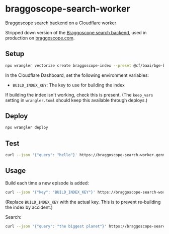 # braggoscope-search-worker

Braggoscope search backend on a Cloudflare worker

Stripped down version of the [Braggoscope search backend](https://github.com/genmon/braggoscope-search), used in production on [braggoscope.com](https://braggoscope.com).

## Setup

```bash
npx wrangler vectorize create braggoscope-index --preset @cf/baai/bge-base-en-v1.5
```

In the Cloudflare Dashboard, set the following environment variables:

- `BUILD_INDEX_KEY`: The key to use for building the index

If building the index isn't working, check this is present. (The `keep_vars` setting in `wrangler.toml` should keep this available through deploys.)

## Deploy

```bash
npx wrangler deploy
```

## Test

```bash
curl --json '{"query": "hello"}' https://braggoscope-search-worker.genmon.workers.dev/search
```

## Usage

Build each time a new episode is added:

```bash
curl --json '{"key": "BUILD_INDEX_KEY"}' https://braggoscope-search-worker.genmon.workers.dev/build
```

(Replace `BUILD_INDEX_KEY` with the actual key. This is to prevent re-building the index by accident.)

Search:

```bash
curl --json '{"query": "the biggest planet"}' https://braggoscope-search-worker.genmon.workers.dev/search
```
